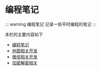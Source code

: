 # 编程笔记

::: warning 编程笔记
记录一些平时编程的笔记
:::

本栏的主要内容如下

* [编程笔记](00-Note.html)
* [地图相关开发](01-GPS-Conversion)
* [微信相关开发](02-WX-Dev)
* [加密解密相关](03-Encryption-Decryption)
